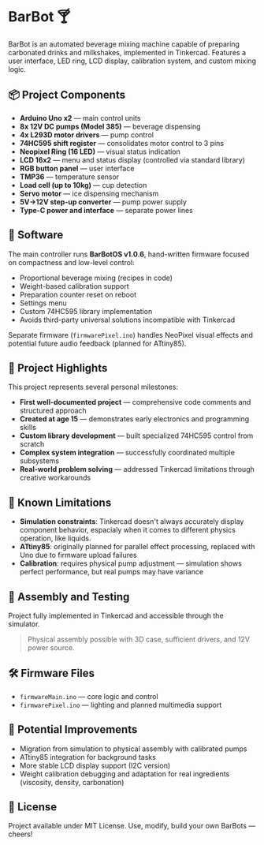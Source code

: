 # BarBot 🍸

BarBot is an automated beverage mixing machine capable of preparing carbonated drinks and milkshakes, implemented in Tinkercad. Features a user interface, LED ring, LCD display, calibration system, and custom mixing logic.

## 📦 Project Components

- **Arduino Uno x2** — main control units
- **8x 12V DC pumps (Model 385)** — beverage dispensing
- **4x L293D motor drivers** — pump control
- **74HC595 shift register** — consolidates motor control to 3 pins
- **Neopixel Ring (16 LED)** — visual status indication
- **LCD 16x2** — menu and status display (controlled via standard library)
- **RGB button panel** — user interface
- **TMP36** — temperature sensor
- **Load cell (up to 10kg)** — cup detection
- **Servo motor** — ice dispensing mechanism
- **5V→12V step-up converter** — pump power supply
- **Type-C power and interface** — separate power lines

## 🧠 Software

The main controller runs **BarBotOS v1.0.6**, hand-written firmware focused on compactness and low-level control:

- Proportional beverage mixing (recipes in code)
- Weight-based calibration support
- Preparation counter reset on reboot
- Settings menu
- Custom 74HC595 library implementation
- Avoids third-party universal solutions incompatible with Tinkercad

Separate firmware (`firmwarePixel.ino`) handles NeoPixel visual effects and potential future audio feedback (planned for ATtiny85).

## 🎯 Project Highlights

This project represents several personal milestones:
- **First well-documented project** — comprehensive code comments and structured approach
- **Created at age 15** — demonstrates early electronics and programming skills
- **Custom library development** — built specialized 74HC595 control from scratch
- **Complex system integration** — successfully coordinated multiple subsystems
- **Real-world problem solving** — addressed Tinkercad limitations through creative workarounds

## 🚧 Known Limitations

- **Simulation constraints**: Tinkercad doesn't always accurately display component behavior, espacialy when it comes to different physics operation, like liquids.
- **ATtiny85**: originally planned for parallel effect processing, replaced with Uno due to firmware upload failures
- **Calibration**: requires physical pump adjustment — simulation shows perfect performance, but real pumps may have variance

## 🔧 Assembly and Testing

Project fully implemented in Tinkercad and accessible through the simulator.

> Physical assembly possible with 3D case, sufficient drivers, and 12V power source.

## 🛠️ Firmware Files

- `firmwareMain.ino` — core logic and control
- `firmwarePixel.ino` — lighting and planned multimedia support

## 🧪 Potential Improvements

- Migration from simulation to physical assembly with calibrated pumps
- ATtiny85 integration for background tasks
- More stable LCD display support (I2C version)
- Weight calibration debugging and adaptation for real ingredients (viscosity, density, carbonation)

## 📄 License

Project available under MIT License. Use, modify, build your own BarBots — cheers!
